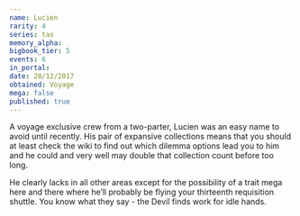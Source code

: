 ```yaml
---
name: Lucien
rarity: 4
series: tas
memory_alpha:
bigbook_tier: 5
events: 6
in_portal:
date: 20/12/2017
obtained: Voyage
mega: false
published: true
---
```


A voyage exclusive crew from a two-parter, Lucien was an easy name to avoid until recently. His pair of expansive collections means that you should at least check the wiki to find out which dilemma options lead you to him and he could and very well may double that collection count before too long.

He clearly lacks in all other areas except for the possibility of a trait mega here and there where he’ll probably be flying your thirteenth requisition shuttle. You know what they say - the Devil finds work for idle hands.
